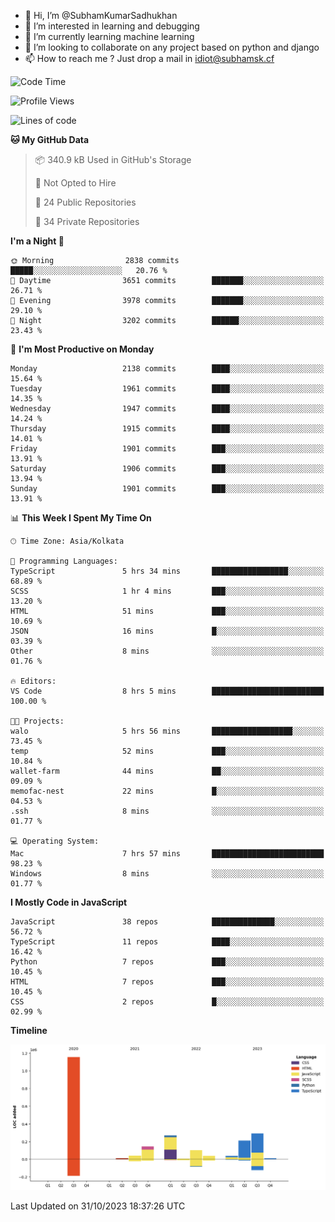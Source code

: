 - 👋 Hi, I’m @SubhamKumarSadhukhan
- 👀 I’m interested in learning and debugging
- 🌱 I’m currently learning machine learning
- 💞️ I’m looking to collaborate on any project based on python and django
- 📫 How to reach me ?
      Just drop a mail in idiot@subhamsk.cf

<!---
SubhamKumarSadhukhan/SubhamKumarSadhukhan is a ✨ special ✨ repository because its `README.md` (this file) appears on your GitHub profile.
You can click the Preview link to take a look at your changes.
--->


<!--START_SECTION:waka-->
![Code Time](http://img.shields.io/badge/Code%20Time-1%2C605%20hrs%2051%20mins-blue)

![Profile Views](http://img.shields.io/badge/Profile%20Views-2-blue)

![Lines of code](https://img.shields.io/badge/From%20Hello%20World%20I%27ve%20Written-2.3%20million%20lines%20of%20code-blue)

**🐱 My GitHub Data** 

> 📦 340.9 kB Used in GitHub's Storage 
 > 
> 🚫 Not Opted to Hire
 > 
> 📜 24 Public Repositories 
 > 
> 🔑 34 Private Repositories 
 > 
**I'm a Night 🦉** 

```text
🌞 Morning                2838 commits        █████░░░░░░░░░░░░░░░░░░░░   20.76 % 
🌆 Daytime                3651 commits        ███████░░░░░░░░░░░░░░░░░░   26.71 % 
🌃 Evening                3978 commits        ███████░░░░░░░░░░░░░░░░░░   29.10 % 
🌙 Night                  3202 commits        ██████░░░░░░░░░░░░░░░░░░░   23.43 % 
```
📅 **I'm Most Productive on Monday** 

```text
Monday                   2138 commits        ████░░░░░░░░░░░░░░░░░░░░░   15.64 % 
Tuesday                  1961 commits        ████░░░░░░░░░░░░░░░░░░░░░   14.35 % 
Wednesday                1947 commits        ████░░░░░░░░░░░░░░░░░░░░░   14.24 % 
Thursday                 1915 commits        ████░░░░░░░░░░░░░░░░░░░░░   14.01 % 
Friday                   1901 commits        ███░░░░░░░░░░░░░░░░░░░░░░   13.91 % 
Saturday                 1906 commits        ███░░░░░░░░░░░░░░░░░░░░░░   13.94 % 
Sunday                   1901 commits        ███░░░░░░░░░░░░░░░░░░░░░░   13.91 % 
```


📊 **This Week I Spent My Time On** 

```text
🕑︎ Time Zone: Asia/Kolkata

💬 Programming Languages: 
TypeScript               5 hrs 34 mins       █████████████████░░░░░░░░   68.89 % 
SCSS                     1 hr 4 mins         ███░░░░░░░░░░░░░░░░░░░░░░   13.20 % 
HTML                     51 mins             ███░░░░░░░░░░░░░░░░░░░░░░   10.69 % 
JSON                     16 mins             █░░░░░░░░░░░░░░░░░░░░░░░░   03.39 % 
Other                    8 mins              ░░░░░░░░░░░░░░░░░░░░░░░░░   01.76 % 

🔥 Editors: 
VS Code                  8 hrs 5 mins        █████████████████████████   100.00 % 

🐱‍💻 Projects: 
walo                     5 hrs 56 mins       ██████████████████░░░░░░░   73.45 % 
temp                     52 mins             ███░░░░░░░░░░░░░░░░░░░░░░   10.84 % 
wallet-farm              44 mins             ██░░░░░░░░░░░░░░░░░░░░░░░   09.09 % 
memofac-nest             22 mins             █░░░░░░░░░░░░░░░░░░░░░░░░   04.53 % 
.ssh                     8 mins              ░░░░░░░░░░░░░░░░░░░░░░░░░   01.77 % 

💻 Operating System: 
Mac                      7 hrs 57 mins       █████████████████████████   98.23 % 
Windows                  8 mins              ░░░░░░░░░░░░░░░░░░░░░░░░░   01.77 % 
```

**I Mostly Code in JavaScript** 

```text
JavaScript               38 repos            ██████████████░░░░░░░░░░░   56.72 % 
TypeScript               11 repos            ████░░░░░░░░░░░░░░░░░░░░░   16.42 % 
Python                   7 repos             ███░░░░░░░░░░░░░░░░░░░░░░   10.45 % 
HTML                     7 repos             ███░░░░░░░░░░░░░░░░░░░░░░   10.45 % 
CSS                      2 repos             █░░░░░░░░░░░░░░░░░░░░░░░░   02.99 % 
```



**Timeline**

![Lines of Code chart](https://raw.githubusercontent.com/SubhamKumarSadhukhan/SubhamKumarSadhukhan/main/assets/bar_graph.png)


 Last Updated on 31/10/2023 18:37:26 UTC
<!--END_SECTION:waka-->
